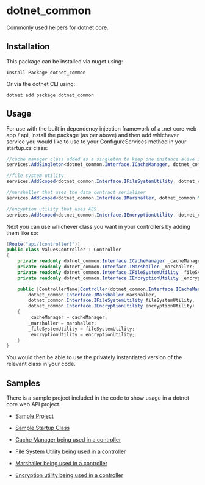 # dotnet_common
Commonly used helpers for dotnet core.

## Installation
This package can be installed via nuget using:

```
Install-Package dotnet_common
```

Or via the dotnet CLI using:

```
dotnet add package dotnet_common
```

## Usage

For use with the built in dependency injection framework of a .net core web app / api, install the package (as per above) and then add whichever service you would like to use to your ConfigureServices method in your startup.cs class:

```cs
//cache manager class added as a singleton to keep one instance alive in your application
services.AddSingleton<dotnet_common.Interface.ICacheManager, dotnet_common.CacheManager.MemoryCache>();

//file system utility
services.AddScoped<dotnet_common.Interface.IFileSystemUtility, dotnet_common.FileSystemUtility.SystemIO>();

//marshaller that uses the data contract serializer
services.AddScoped<dotnet_common.Interface.IMarshaller, dotnet_common.Marshaller.DataContractSerializer>();

//encyption utility that uses AES
services.AddScoped<dotnet_common.Interface.IEncryptionUtility, dotnet_common.EncryptionUtility.AesEncryptionUtility>();
```

Next you can use whichever class you want in your controllers by adding them like so:

```cs
[Route("api/[controller]")]
public class ValuesController : Controller
{
    private readonly dotnet_common.Interface.ICacheManager _cacheManager;
    private readonly dotnet_common.Interface.IMarshaller _marshaller;
    private readonly dotnet_common.Interface.IFileSystemUtility _fileSystemUtility;
    private readonly dotnet_common.Interface.IEncryptionUtility _encryptionUtility;

    public [ControllerName]Controller(dotnet_common.Interface.ICacheManager cacheManager,
        dotnet_common.Interface.IMarshaller marshaller,
        dotnet_common.Interface.IFileSystemUtility fileSystemUtility,
        dotnet_common.Interface.IEncryptionUtility encryptionUtility)
    {
        _cacheManager = cacheManager;
        _marshaller = marshaller;
        _fileSystemUtility = fileSystemUtility;
        _encryptionUtility = encryptionUtility;
    }
}
```

You would then be able to use the privately instantiated version of the relevant class in your code.

## Samples

There is a sample project included in the code to show usage in a dotnet core web API project.

* [Sample Project](https://github.com/heathesh/dotnet_common/tree/master/sample/dotnet_common.Sample.Web)
* [Sample Startup Class](https://github.com/heathesh/dotnet_common/blob/master/sample/dotnet_common.Sample.Web/Startup.cs)

* [Cache Manager being used in a controller](https://github.com/heathesh/dotnet_common/blob/master/sample/dotnet_common.Sample.Web/Controllers/CacheSampleController.cs)
* [File System Utility being used in a controller](https://github.com/heathesh/dotnet_common/blob/master/sample/dotnet_common.Sample.Web/Controllers/FileSystemUtilitySampleController.cs)
* [Marshaller being used in a controller](https://github.com/heathesh/dotnet_common/blob/master/sample/dotnet_common.Sample.Web/Controllers/MarshallerSampleController.cs)
* [Encryption utility being used in a controller](https://github.com/heathesh/dotnet_common/blob/master/sample/dotnet_common.Sample.Web/Controllers/EncryptionUtilitySampleController.cs)
